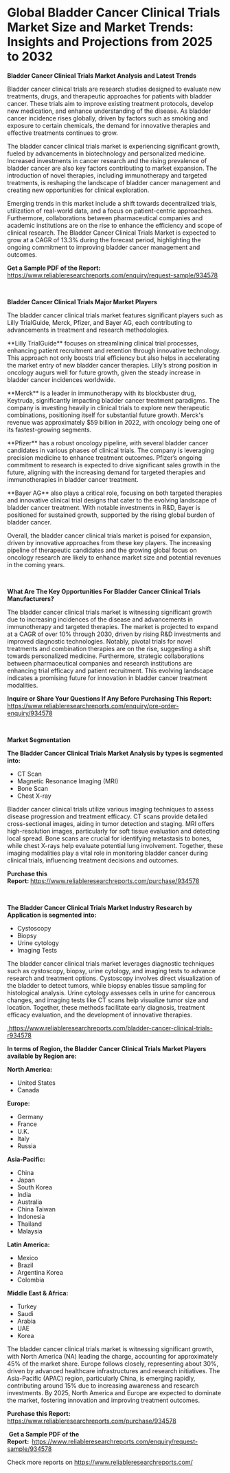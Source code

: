 <p><h1>Global Bladder Cancer Clinical Trials Market Size and Market Trends: Insights and Projections from 2025 to 2032</h1></p><p><strong>Bladder Cancer Clinical Trials Market Analysis and Latest Trends</strong></p>
<p><p>Bladder cancer clinical trials are research studies designed to evaluate new treatments, drugs, and therapeutic approaches for patients with bladder cancer. These trials aim to improve existing treatment protocols, develop new medication, and enhance understanding of the disease. As bladder cancer incidence rises globally, driven by factors such as smoking and exposure to certain chemicals, the demand for innovative therapies and effective treatments continues to grow.</p><p>The bladder cancer clinical trials market is experiencing significant growth, fueled by advancements in biotechnology and personalized medicine. Increased investments in cancer research and the rising prevalence of bladder cancer are also key factors contributing to market expansion. The introduction of novel therapies, including immunotherapy and targeted treatments, is reshaping the landscape of bladder cancer management and creating new opportunities for clinical exploration.</p><p>Emerging trends in this market include a shift towards decentralized trials, utilization of real-world data, and a focus on patient-centric approaches. Furthermore, collaborations between pharmaceutical companies and academic institutions are on the rise to enhance the efficiency and scope of clinical research. The Bladder Cancer Clinical Trials Market is expected to grow at a CAGR of 13.3% during the forecast period, highlighting the ongoing commitment to improving bladder cancer management and outcomes.</p></p>
<p><strong>Get a Sample PDF of the Report:&nbsp;</strong> <a href="https://www.reliableresearchreports.com/enquiry/request-sample/934578?utm_campaign=2395&utm_medium=2&utm_source=Github&utm_content=ia&utm_term=07032025&utm_id=bladder-cancer-clinical-trials">https://www.reliableresearchreports.com/enquiry/request-sample/934578</a></p>
<p>&nbsp;</p>
<p><strong>Bladder Cancer Clinical Trials Major Market Players</strong></p>
<p><p>The bladder cancer clinical trials market features significant players such as Lilly TrialGuide, Merck, Pfizer, and Bayer AG, each contributing to advancements in treatment and research methodologies.</p><p>**Lilly TrialGuide** focuses on streamlining clinical trial processes, enhancing patient recruitment and retention through innovative technology. This approach not only boosts trial efficiency but also helps in accelerating the market entry of new bladder cancer therapies. Lilly’s strong position in oncology augurs well for future growth, given the steady increase in bladder cancer incidences worldwide.</p><p>**Merck** is a leader in immunotherapy with its blockbuster drug, Keytruda, significantly impacting bladder cancer treatment paradigms. The company is investing heavily in clinical trials to explore new therapeutic combinations, positioning itself for substantial future growth. Merck's revenue was approximately $59 billion in 2022, with oncology being one of its fastest-growing segments.</p><p>**Pfizer** has a robust oncology pipeline, with several bladder cancer candidates in various phases of clinical trials. The company is leveraging precision medicine to enhance treatment outcomes. Pfizer’s ongoing commitment to research is expected to drive significant sales growth in the future, aligning with the increasing demand for targeted therapies and immunotherapies in bladder cancer treatment.</p><p>**Bayer AG** also plays a critical role, focusing on both targeted therapies and innovative clinical trial designs that cater to the evolving landscape of bladder cancer treatment. With notable investments in R&D, Bayer is positioned for sustained growth, supported by the rising global burden of bladder cancer.</p><p>Overall, the bladder cancer clinical trials market is poised for expansion, driven by innovative approaches from these key players. The increasing pipeline of therapeutic candidates and the growing global focus on oncology research are likely to enhance market size and potential revenues in the coming years.</p></p>
<p>&nbsp;</p>
<p><strong>What Are The Key Opportunities For Bladder Cancer Clinical Trials Manufacturers?</strong></p>
<p><p>The bladder cancer clinical trials market is witnessing significant growth due to increasing incidences of the disease and advancements in immunotherapy and targeted therapies. The market is projected to expand at a CAGR of over 10% through 2030, driven by rising R&D investments and improved diagnostic technologies. Notably, pivotal trials for novel treatments and combination therapies are on the rise, suggesting a shift towards personalized medicine. Furthermore, strategic collaborations between pharmaceutical companies and research institutions are enhancing trial efficacy and patient recruitment. This evolving landscape indicates a promising future for innovation in bladder cancer treatment modalities.</p></p>
<p><strong>Inquire or Share Your Questions If Any Before Purchasing This Report:</strong> <a href="https://www.reliableresearchreports.com/enquiry/pre-order-enquiry/934578?utm_campaign=2395&utm_medium=2&utm_source=Github&utm_content=ia&utm_term=07032025&utm_id=bladder-cancer-clinical-trials">https://www.reliableresearchreports.com/enquiry/pre-order-enquiry/934578</a></p>
<p>&nbsp;</p>
<p><strong>Market Segmentation</strong></p>
<p><strong>The Bladder Cancer Clinical Trials Market Analysis by types is segmented into:</strong></p>
<p><ul><li>CT Scan</li><li>Magnetic Resonance Imaging (MRI)</li><li>Bone Scan</li><li>Chest X-ray</li></ul></p>
<p><p>Bladder cancer clinical trials utilize various imaging techniques to assess disease progression and treatment efficacy. CT scans provide detailed cross-sectional images, aiding in tumor detection and staging. MRI offers high-resolution images, particularly for soft tissue evaluation and detecting local spread. Bone scans are crucial for identifying metastasis to bones, while chest X-rays help evaluate potential lung involvement. Together, these imaging modalities play a vital role in monitoring bladder cancer during clinical trials, influencing treatment decisions and outcomes.</p></p>
<p><strong>Purchase this Report:&nbsp;</strong><a href="https://www.reliableresearchreports.com/purchase/934578?utm_campaign=2395&utm_medium=2&utm_source=Github&utm_content=ia&utm_term=07032025&utm_id=bladder-cancer-clinical-trials">https://www.reliableresearchreports.com/purchase/934578</a></p>
<p>&nbsp;</p>
<p><strong>The Bladder Cancer Clinical Trials Market Industry Research by Application is segmented into:</strong></p>
<p><ul><li>Cystoscopy</li><li>Biopsy</li><li>Urine cytology</li><li>Imaging Tests</li></ul></p>
<p><p>The bladder cancer clinical trials market leverages diagnostic techniques such as cystoscopy, biopsy, urine cytology, and imaging tests to advance research and treatment options. Cystoscopy involves direct visualization of the bladder to detect tumors, while biopsy enables tissue sampling for histological analysis. Urine cytology assesses cells in urine for cancerous changes, and imaging tests like CT scans help visualize tumor size and location. Together, these methods facilitate early diagnosis, treatment efficacy evaluation, and the development of innovative therapies.</p></p>
<p><a href="https://www.reliableresearchreports.com/bladder-cancer-clinical-trials-r934578?utm_campaign=2395&utm_medium=2&utm_source=Github&utm_content=ia&utm_term=07032025&utm_id=bladder-cancer-clinical-trials">&nbsp;https://www.reliableresearchreports.com/bladder-cancer-clinical-trials-r934578</a></p>
<p><strong>In terms of Region, the Bladder Cancer Clinical Trials Market Players available by Region are:</strong></p>
<p>
    <p> <strong> North America: </strong>
        <ul>
            <li>United States</li>
            <li>Canada</li>
        </ul>
        </p> 
    <p> <strong> Europe: </strong>
        <ul>
            <li>Germany</li>
            <li>France</li>
            <li>U.K.</li>
            <li>Italy</li>
            <li>Russia</li>
        </ul>
        </p> 
    <p> <strong> Asia-Pacific: </strong>
        <ul>
            <li>China</li>
            <li>Japan</li>
            <li>South Korea</li>
            <li>India</li>
            <li>Australia</li>
            <li>China Taiwan</li>
            <li>Indonesia</li>
            <li>Thailand</li>
            <li>Malaysia</li>
        </ul>
        </p> 
    <p> <strong> Latin America: </strong>
        <ul>
            <li>Mexico</li>
            <li>Brazil</li>
            <li>Argentina Korea</li>
            <li>Colombia</li>
        </ul>
        </p> 
    <p> <strong> Middle East & Africa: </strong>
        <ul>
            <li>Turkey</li>
            <li>Saudi</li>
            <li>Arabia</li>
            <li>UAE</li>
            <li>Korea</li>
        </ul>
    </p>
    </p>
<p><p>The bladder cancer clinical trials market is witnessing significant growth, with North America (NA) leading the charge, accounting for approximately 45% of the market share. Europe follows closely, representing about 30%, driven by advanced healthcare infrastructures and research initiatives. The Asia-Pacific (APAC) region, particularly China, is emerging rapidly, contributing around 15% due to increasing awareness and research investments. By 2025, North America and Europe are expected to dominate the market, fostering innovation and improving treatment outcomes.</p></p>
<p><strong>Purchase this Report: </strong><a href="https://www.reliableresearchreports.com/purchase/934578?utm_campaign=2395&utm_medium=2&utm_source=Github&utm_content=ia&utm_term=07032025&utm_id=bladder-cancer-clinical-trials">https://www.reliableresearchreports.com/purchase/934578</a></p>
<p>&nbsp;<strong>Get a Sample PDF of the Report:&nbsp;&nbsp;</strong><a href="https://www.reliableresearchreports.com/enquiry/request-sample/934578?utm_campaign=2395&utm_medium=2&utm_source=Github&utm_content=ia&utm_term=07032025&utm_id=bladder-cancer-clinical-trials">https://www.reliableresearchreports.com/enquiry/request-sample/934578</a></p>
<p><strong></strong></p>
<p>Check more reports on <a href="https://www.reliableresearchreports.com/?utm_campaign=2395&utm_medium=2&utm_source=Github&utm_content=ia&utm_term=07032025&utm_id=bladder-cancer-clinical-trials">https://www.reliableresearchreports.com/</a></p>